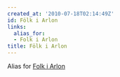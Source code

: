 ```yaml
---
created_at: '2010-07-18T02:14:49Z'
id: Fölk i Arlon
links:
  alias_for:
  - Folk i Arlon
title: Fölk i Arlon
---
```


Alias for [Folk i Arlon]

  [Folk i Arlon]: Folk_i_Arlon